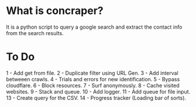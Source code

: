# What is concraper?
It is a python script to query a google search and extract the contact info from the search results.

# To Do
1 - Add get from file.
2 - Duplicate filter using URL Gen.
3 - Add interval betweeen crawls.
4 - Trials and errors for new identification.
5 - Bypass cloudflare.
6 - Block resources.
7 - Surf anonymously.
8 - Cache visited websites.
9 - Stack and queue.
10 - Add logger.
11 - Add queue for file input.
13 - Create query for the CSV.
14 - Progress tracker (Loading bar of sorts).